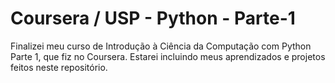 # Coursera / USP - Python - Parte-1
Finalizei meu curso de Introdução à Ciência da Computação com Python Parte 1, que fiz no Coursera. Estarei incluindo meus aprendizados e projetos feitos neste repositório.
